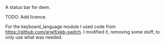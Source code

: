 A status bar for dwm.

TODO: Add licence.

For the keyboard_language module I used code from https://github.com/grwlf/xkb-switch.
I modified it, removing some stuff, to only use what was needed.
